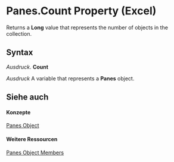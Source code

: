 
# Panes.Count Property (Excel)

Returns a  **Long** value that represents the number of objects in the collection.


## Syntax

 _Ausdruck_. **Count**

 _Ausdruck_ A variable that represents a **Panes** object.


## Siehe auch


#### Konzepte


[Panes Object](ce27ae27-52d9-9e51-a068-b9c082a0a692.md)
#### Weitere Ressourcen


[Panes Object Members](http://msdn.microsoft.com/library/39e33777-dd62-1364-4d95-82d50d026617%28Office.15%29.aspx)